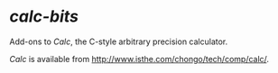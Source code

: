 # _calc-bits_
Add-ons to _Calc_, the C-style arbitrary precision calculator.

_Calc_ is available from http://www.isthe.com/chongo/tech/comp/calc/.
